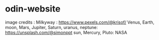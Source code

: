 # odin-website
image credits :
Milkyway : https://www.pexels.com/@krisof/
Venus, Earth, moon, Mars, Jupiter, Saturn, uranus, neptune: https://unsplash.com/@simonppt
sun, Mercury, Pluto: NASA